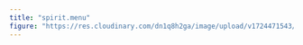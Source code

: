 ```yaml
---
title: "spirit.menu"
figure: "https://res.cloudinary.com/dn1q8h2ga/image/upload/v1724471543/spirit.menu/home_uopcxm.webp"
---
```

